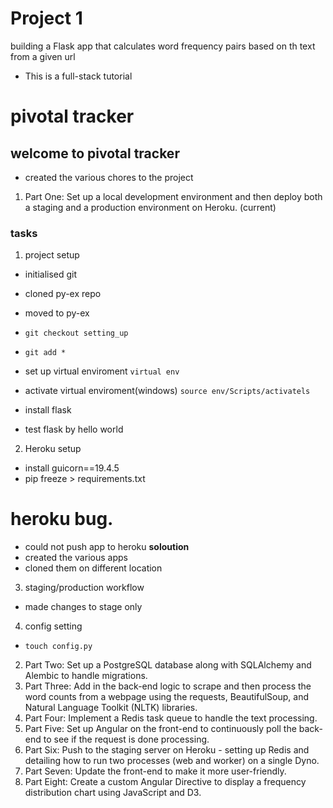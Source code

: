 # Project 1
building a Flask app that calculates word frequency
pairs based on th text from a given url

- This is a full-stack tutorial

# pivotal tracker
## welcome to pivotal tracker
- created the various chores to the project
1. Part One: Set up a local development environment and then deploy both a staging and a production environment on Heroku. (current)
### tasks
1. project setup
- initialised git
- cloned py-ex repo
- moved to py-ex
- `git checkout setting_up`
- `git add *`

- set up virtual enviroment
`virtual env`
- activate virtual enviroment(windows)
`source env/Scripts/activatels`

- install flask
- test flask by hello world


2. Heroku setup
- install guicorn==19.4.5
- pip freeze > requirements.txt

# heroku bug.

- could not push app to heroku
**soloution**
- created the various apps
- cloned them on different location

3. staging/production workflow
- made changes to stage only

4. config setting
- `touch config.py`



2. Part Two: Set up a PostgreSQL database along with SQLAlchemy and Alembic to handle migrations.
3. Part Three: Add in the back-end logic to scrape and then process the word counts from a webpage using the requests, BeautifulSoup, and Natural Language Toolkit (NLTK) libraries.
4. Part Four: Implement a Redis task queue to handle the text processing.
5. Part Five: Set up Angular on the front-end to continuously poll the back-end to see if the request is done processing.
6. Part Six: Push to the staging server on Heroku - setting up Redis and detailing how to run two processes (web and worker) on a single Dyno.
7. Part Seven: Update the front-end to make it more user-friendly.
8. Part Eight: Create a custom Angular Directive to display a frequency distribution chart using JavaScript and D3.